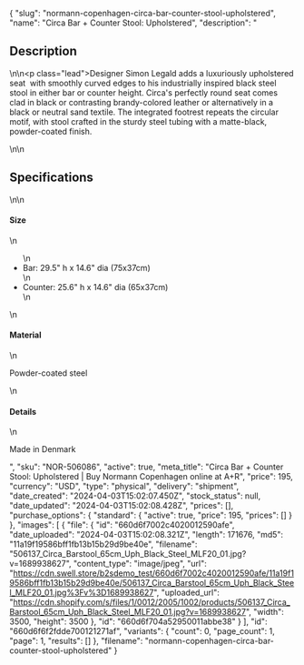 {
  "slug": "normann-copenhagen-circa-bar-counter-stool-upholstered",
  "name": "Circa Bar + Counter Stool: Upholstered",
  "description": "<h2>Description</h2>\n<!-- split -->\n<p class=\"lead\">Designer Simon Legald adds a luxuriously upholstered seat  with smoothly curved edges to his industrially inspired black steel stool in either bar or counter height. Circa's perfectly round seat comes clad in black or contrasting brandy-colored leather or alternatively in a black or neutral sand textile. The integrated footrest repeats the circular motif, with stool crafted in the sturdy steel tubing with a matte-black, powder-coated finish.</p>\n<!-- split -->\n<h2>Specifications</h2>\n<!-- split -->\n<h4>Size</h4>\n<ul>\n<li>Bar: 29.5\" h x 14.6\" dia (75x37cm)</li>\n<li>Counter: 25.6\" h x 14.6\" dia (65x37cm)</li>\n</ul>\n<h4>Material</h4>\n<p>Powder-coated steel</p>\n<h4>Details</h4>\n<p>Made in Denmark</p>",
  "sku": "NOR-506086",
  "active": true,
  "meta_title": "Circa Bar + Counter Stool: Upholstered | Buy Normann Copenhagen online at A+R",
  "price": 195,
  "currency": "USD",
  "type": "physical",
  "delivery": "shipment",
  "date_created": "2024-04-03T15:02:07.450Z",
  "stock_status": null,
  "date_updated": "2024-04-03T15:02:08.428Z",
  "prices": [],
  "purchase_options": {
    "standard": {
      "active": true,
      "price": 195,
      "prices": []
    }
  },
  "images": [
    {
      "file": {
        "id": "660d6f7002c4020012590afe",
        "date_uploaded": "2024-04-03T15:02:08.321Z",
        "length": 171676,
        "md5": "11a19f19586bff1fb13b15b29d9be40e",
        "filename": "506137_Circa_Barstool_65cm_Uph_Black_Steel_MLF20_01.jpg?v=1689938627",
        "content_type": "image/jpeg",
        "url": "https://cdn.swell.store/b2sdemo_test/660d6f7002c4020012590afe/11a19f19586bff1fb13b15b29d9be40e/506137_Circa_Barstool_65cm_Uph_Black_Steel_MLF20_01.jpg%3Fv%3D1689938627",
        "uploaded_url": "https://cdn.shopify.com/s/files/1/0012/2005/1002/products/506137_Circa_Barstool_65cm_Uph_Black_Steel_MLF20_01.jpg?v=1689938627",
        "width": 3500,
        "height": 3500
      },
      "id": "660d6f704a52950011abbe38"
    }
  ],
  "id": "660d6f6f2fdde700121271af",
  "variants": {
    "count": 0,
    "page_count": 1,
    "page": 1,
    "results": []
  },
  "filename": "normann-copenhagen-circa-bar-counter-stool-upholstered"
}